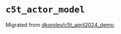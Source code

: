 # `c5t_actor_model`

Migrated from [dkorolev/c5t_april2024_demo](https://github.com/dkorolev/c5t_april2024_demo).
